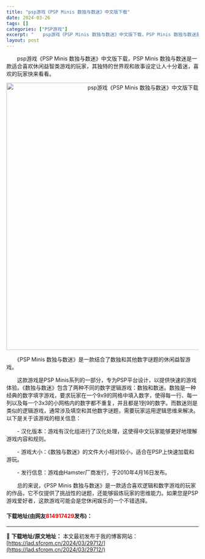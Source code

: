 ```yaml
---
title: "psp游戏《PSP Minis 数独与数迷》中文版下载"
date: 2024-03-26
tags: []
categories: ["PSP游戏"]
excerpt: "　　psp游戏《PSP Minis 数独与数迷》中文版下载，PSP Minis 数独与数迷是一款适合喜欢休闲益智类游戏的玩家，其独特的世界观和故事设定让人十分着迷，喜欢的玩家快来看看。 　　《PSP Minis 数独与数迷》是一款结合了数独和其他数字谜题的休闲益智游戏。 　　这款游戏是PSP Min&hellip;"
layout: post
---
```


 <p>　　psp游戏《PSP Minis 数独与数迷》中文版下载，PSP Minis 数独与数迷是一款适合喜欢休闲益智类游戏的玩家，其独特的世界观和故事设定让人十分着迷，喜欢的玩家快来看看。</p> <p align="center"><img align="" border="0" src="https://lad.sfcrom.cn/wp-content/uploads/2024/03/20240326_660214658c79c.webp" width="700" alt="psp游戏《PSP Minis 数独与数迷》中文版下载" /></p> <p>　　《PSP Minis 数独与数迷》是一款结合了数独和其他数字谜题的休闲益智游戏。</p> <p>　　这款游戏是PSP Minis系列的一部分，专为PSP平台设计，以提供快速的游戏体验。《数独与数迷》包含了两种不同的数字逻辑游戏：数独和数迷。数独是一种经典的数字填字游戏，要求玩家在一个9x9的网格中填入数字，使得每一行、每一列以及每一个3x3的小网格内的数字都不重复，并且都是1到9的数字。而数迷则是类似的逻辑游戏，通常涉及填空和其他数字谜题，需要玩家运用逻辑思维来解决。以下是关于该游戏的相关信息：</p> <p>　　- 汉化版本：游戏有汉化组进行了汉化处理，这使得中文玩家能够更好地理解游戏内容和规则。</p> <p>　　- 游戏大小：《数独与数迷》的文件大小相对较小，适合在PSP上快速加载和游玩。</p> <p>　　- 发行信息：游戏由Hamster厂商发行，于2010年4月16日发布。</p> <p>　　总的来说，《PSP Minis 数独与数迷》是一款适合喜欢逻辑和数字游戏的玩家的作品，它不仅提供了挑战性的谜题，还能够锻炼玩家的思维能力。如果您是PSP游戏爱好者，这款游戏可能会是您休闲娱乐的一个不错选择。</p> <p><h4>下载地址(由网友<font color="red">814917429</font>发布)：</h4></p> 

---
📖 **下载地址/原文地址：** 本文最初发布于我的博客网站：[https://lad.sfcrom.cn/2024/03/29712/](https://lad.sfcrom.cn/2024/03/29712/)
